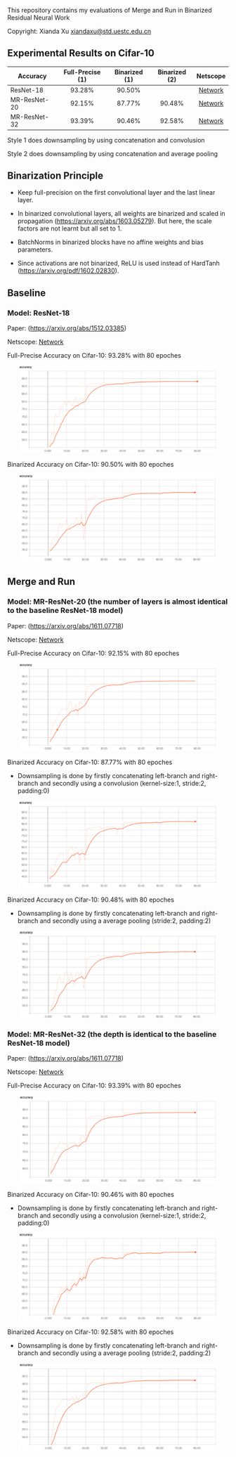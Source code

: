 This repository contains my evaluations of Merge and Run in Binarized Residual Neural Work

Copyright: Xianda Xu xiandaxu@std.uestc.edu.cn

Experimental Results on Cifar-10
--------

| Accuracy         | Full-Precise (1)        | Binarized (1)  | Binarized (2)  | Netscope           |
| ---------------- |:----------------------:|:--------------:|:--------------:|:------------------:|           
| ResNet-18        | 93.28%                 | 90.50%         |                | [Network](http://ethereon.github.io/netscope/#/gist/20db0c9bcdf859d2ffa0a5a55fe9b979)       |
| MR-ResNet-20     | 92.15%                 | 87.77%         | 90.48%         | [Network](http://ethereon.github.io/netscope/#/gist/46029162791a6f9b6a9e54e7742c12d4)       |
| MR-ResNet-32     | 93.39%                 | 90.46%         | 92.58%         | [Network](http://ethereon.github.io/netscope/#/gist/02d5971a830d6c71a8a96a0a65ab3016)       |  

Style 1 does downsampling by using concatenation and convolusion

Style 2 does downsampling by using concatenation and average pooling

Binarization Principle
---------

* Keep full-precision on the first convolutional layer and the last linear layer.

* In binarized convolutional layers, all weights are binarized and scaled in propagation (https://arxiv.org/abs/1603.05279). But here, the scale factors are not learnt but all set to 1.

* BatchNorms in binarized blocks have no affine weights and bias parameters.

* Since activations are not binarized, ReLU is used instead of HardTanh (https://arxiv.org/pdf/1602.02830).

Baseline
--------
### Model: ResNet-18

Paper: (https://arxiv.org/abs/1512.03385)

Netscope: [Network](http://ethereon.github.io/netscope/#/gist/20db0c9bcdf859d2ffa0a5a55fe9b979)

Full-Precise Accuracy on Cifar-10: 93.28% with 80 epoches

<div align=center><img width="453" height="200" src="https://github.com/brycexu/MR-Residual-Net/blob/master/Images/Base.png"/></div>

Binarized Accuracy on Cifar-10: 90.50% with 80 epoches

<div align=center><img width="453" height="200" src="https://github.com/brycexu/MR-Residual-Net/blob/master/Images/Base (binarized).png"/></div>

Merge and Run
---------
### Model: MR-ResNet-20 (the number of layers is almost identical to the baseline ResNet-18 model)

Paper: (https://arxiv.org/abs/1611.07718)

Netscope: [Network](http://ethereon.github.io/netscope/#/gist/46029162791a6f9b6a9e54e7742c12d4)

Full-Precise Accuracy on Cifar-10: 92.15% with 80 epoches

<div align=center><img width="453" height="200" src="https://github.com/brycexu/MR-Residual-Net/blob/master/Images/MR.png"/></div>

Binarized Accuracy on Cifar-10: 87.77% with 80 epoches

* Downsampling is done by firstly concatenating left-branch and right-branch and secondly using a convolusion (kernel-size:1, stride:2, padding:0)

<div align=center><img width="453" height="200" src="https://github.com/brycexu/MR-Residual-Net/blob/master/Images/MR-18 (binarized, conv).png"/></div>

Binarized Accuracy on Cifar-10: 90.48% with 80 epoches

* Downsampling is done by firstly concatenating left-branch and right-branch and secondly using a average pooling (stride:2, padding:2)

<div align=center><img width="453" height="200" src="https://github.com/brycexu/MR-Residual-Net/blob/master/Images/MR-18 (binarized, avg).png"/></div>

### Model: MR-ResNet-32 (the depth is identical to the baseline ResNet-18 model)

Paper: (https://arxiv.org/abs/1611.07718)

Netscope: [Network](http://ethereon.github.io/netscope/#/gist/02d5971a830d6c71a8a96a0a65ab3016)

Full-Precise Accuracy on Cifar-10: 93.39% with 80 epoches

<div align=center><img width="453" height="200" src="https://github.com/brycexu/MR-Residual-Net/blob/master/Images/MR-32.png"/></div>

Binarized Accuracy on Cifar-10: 90.46% with 80 epoches

* Downsampling is done by firstly concatenating left-branch and right-branch and secondly using a convolusion (kernel-size:1, stride:2, padding:0)

<div align=center><img width="453" height="200" src="https://github.com/brycexu/MR-Residual-Net/blob/master/Images/MR-32 (binarized, conv).png"/></div>

Binarized Accuracy on Cifar-10: 92.58% with 80 epoches

* Downsampling is done by firstly concatenating left-branch and right-branch and secondly using a average pooling (stride:2, padding:2)

<div align=center><img width="453" height="200" src="https://github.com/brycexu/MR-Residual-Net/blob/master/Images/MR-32 (binarized, avg).png"/></div>























